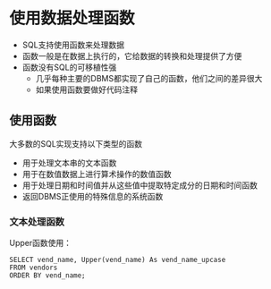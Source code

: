 # 使用数据处理函数
* SQL支持使用函数来处理数据
* 函数一般是在数据上执行的，它给数据的转换和处理提供了方便
* 函数没有SQL的可移植性强
	* 几乎每种主要的DBMS都实现了自己的函数，他们之间的差异很大
	* 如果使用函数要做好代码注释


## 使用函数
大多数的SQL实现支持以下类型的函数

* 用于处理文本串的文本函数
* 用于在数值数据上进行算术操作的数值函数
* 用于处理日期和时间值并从这些值中提取特定成分的日期和时间函数
* 返回DBMS正使用的特殊信息的系统函数

### 文本处理函数

Upper函数使用：

	SELECT vend_name, Upper(vend_name) As vend_name_upcase
	FROM vendors
	ORDER BY vend_name;